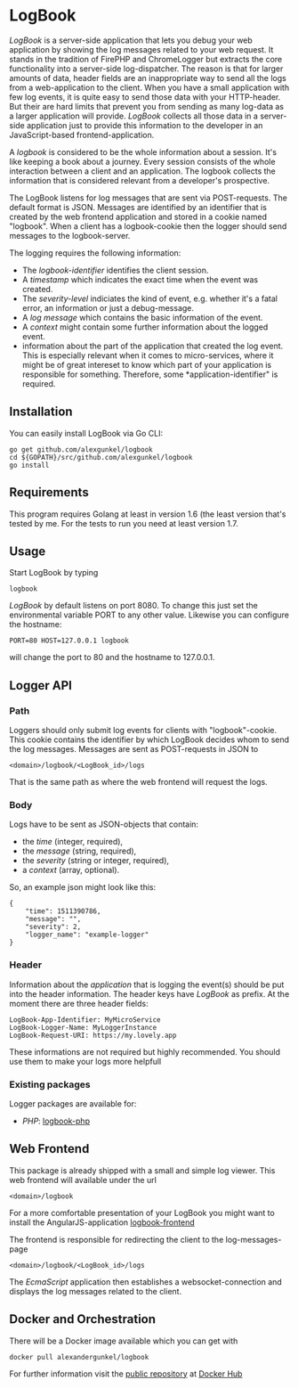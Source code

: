 # LogBook

*LogBook* is a server-side application that lets you debug your web application by showing
the log messages related to your web request. It stands in the tradition of FirePHP and
ChromeLogger but extracts the core functionality into a server-side log-dispatcher.
The reason is that for larger amounts of data, header fields are an inappropriate way to send
all the logs from a web-application to the client. When you have a small application with
few log events, it is quite easy to send those data with your HTTP-header. But their are hard
limits that prevent you from sending as many log-data as a larger application will provide. *LogBook*
collects all those data in a server-side application just to provide this information to the
developer in an JavaScript-based frontend-application.

A *logbook* is considered to be the whole information about a session. It's like keeping a book about
a journey. Every session consists of the whole interaction between a client and an application.
The logbook collects the information that is considered relevant from a developer's prospective.

The LogBook listens for log messages that are sent via POST-requests. The default format is JSON. Messages are
identified by an identifier that is created by the web frontend application and stored in a cookie named "logbook".
When a client has a logbook-cookie then the logger should send messages to the logbook-server.

The logging requires the following information:
* The *logbook-identifier* identifies the client session.
* A *timestamp* which indicates the exact time when the event was created.
* The *severity-level* indiciates the kind of event, e.g. whether it's a
fatal error, an information or just a debug-message.
* A *log message* which contains the basic information of the event.
* A *context* might contain some further information about the logged event.
* information about the part of the application that created the log event.
This is especially relevant when it comes to micro-services, where it
might be of great intereset to know which part of your application is
responsible for something. Therefore, some *application-identifier"
is required.

## Installation
You can easily install LogBook via Go CLI:

    go get github.com/alexgunkel/logbook
    cd ${GOPATH}/src/github.com/alexgunkel/logbook
    go install

## Requirements
This program requires Golang at least in version 1.6 (the least version
that's tested by me. For the tests to run you need at least version 1.7.

## Usage
Start LogBook by typing

    logbook

*LogBook* by default listens on port 8080. To change this just set the
environmental variable PORT to any other value. Likewise you can configure
the hostname:

    PORT=80 HOST=127.0.0.1 logbook

will change the port to 80 and the hostname to 127.0.0.1.

## Logger API
### Path
Loggers should only submit log events for clients with "logbook"-cookie.
This cookie contains the identifier by which LogBook decides whom to
send the log messages. Messages are sent as POST-requests in JSON to

    <domain>/logbook/<LogBook_id>/logs

That is the same path as where the web frontend will request the logs.

### Body
Logs have to be sent as JSON-objects that contain:
* the *time* (integer, required),
* the *message* (string, required),
* the *severity* (string or integer, required),
* a *context* (array, optional).

So, an example json might look like this:

    {
        "time": 1511390786,
        "message": "",
        "severity": 2,
        "logger_name": "example-logger"
    }

### Header
Information about the *application* that is logging the event(s) should
be put into the header information. The header keys have *LogBook*
as prefix. At the moment there are three header fields:

    LogBook-App-Identifier: MyMicroService
    LogBook-Logger-Name: MyLoggerInstance
    LogBook-Request-URI: https://my.lovely.app

These informations are not required but highly recommended. You should use them to make your
logs more helpfull

### Existing packages

Logger packages are available for:
* *PHP*: [logbook-php](https://github.com/axel-kummer/logbook-php)

## Web Frontend
This package is already shipped with a small and simple log viewer.
This web frontend will available under the url

    <domain>/logbook

For a more comfortable presentation of your LogBook you might want to
install the AngularJS-application
[logbook-frontend](https://github.com/XenosEleatikos/logbook-frontend)

The frontend is responsible for redirecting the client to the log-messages-page

    <domain>/logbook/<LogBook_id>/logs

The *EcmaScript* application then establishes a websocket-connection and displays the log messages related to the client.

## Docker and Orchestration
There will be a Docker image available which you can get with

    docker pull alexandergunkel/logbook

For further information visit the
[public repository](https://hub.docker.com/r/alexandergunkel/logbook/)
at [Docker Hub](https://hub.docker.com)

